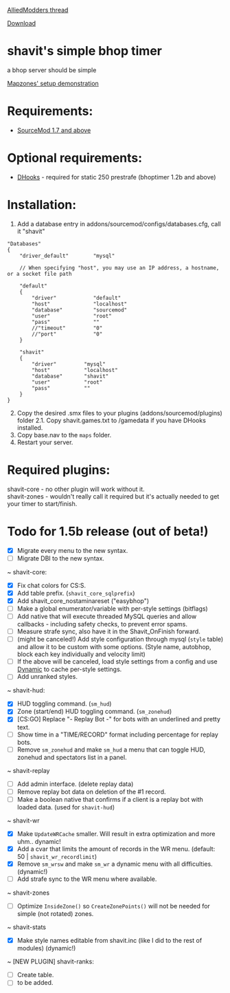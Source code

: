 [AlliedModders thread](https://forums.alliedmods.net/showthread.php?t=265456)

[Download](https://github.com/Shavitush/bhoptimer/releases)

# shavit's simple bhop timer
a bhop server should be simple

[Mapzones' setup demonstration](https://www.youtube.com/watch?v=oPKso2hoLw0)

# Requirements:
* [SourceMod 1.7 and above](http://www.sourcemod.net/downloads.php)

# Optional requirements:
* [DHooks](http://users.alliedmods.net/~drifter/builds/dhooks/2.0/) - required for static 250 prestrafe (bhoptimer 1.2b and above)

#  Installation:
1. Add a database entry in addons/sourcemod/configs/databases.cfg, call it "shavit"
```
"Databases"
{
	"driver_default"		"mysql"

	// When specifying "host", you may use an IP address, a hostname, or a socket file path

	"default"
	{
		"driver"			"default"
		"host"				"localhost"
		"database"			"sourcemod"
		"user"				"root"
		"pass"				""
		//"timeout"			"0"
		//"port"			"0"
	}

	"shavit"
	{
		"driver"         "mysql"
		"host"           "localhost"
		"database"       "shavit"
		"user"           "root"
		"pass"           ""
	}
}
```
2. Copy the desired .smx files to your plugins (addons/sourcemod/plugins) folder
2.1. Copy shavit.games.txt to /gamedata if you have DHooks installed.
3. Copy base.nav to the `maps` folder.
4. Restart your server.

# Required plugins:
shavit-core - no other plugin will work without it.  
shavit-zones - wouldn't really call it required but it's actually needed to get your timer to start/finish.

# Todo for 1.5b release (out of beta!)
- [x] Migrate every menu to the new syntax.
- [ ] Migrate DBI to the new syntax.

~ shavit-core:
- [x] Fix chat colors for CS:S.
- [x] Add table prefix. (`shavit_core_sqlprefix`)
- [x] Add shavit_core_nostaminareset ("easybhop")
- [ ] Make a global enumerator/variable with per-style settings (bitflags)
- [ ] Add native that will execute threaded MySQL queries and allow callbacks - including safety checks, to prevent error spams.
- [ ] Measure strafe sync, also have it in the Shavit_OnFinish forward.
- [ ] (might be canceled!) Add style configuration through mysql (`style` table) and allow it to be custom with some options. (Style name, autobhop, block each key individually and velocity limit)
- [ ] If the above will be canceled, load style settings from a config and use [Dynamic](https://forums.alliedmods.net/showthread.php?t=270519) to cache per-style settings.
- [ ] Add unranked styles.

~ shavit-hud:
- [x] HUD toggling command. (`sm_hud`)
- [x] Zone (start/end) HUD toggling command. (`sm_zonehud`)
- [x] [CS:GO] Replace "- Replay Bot -" for bots with an underlined and pretty text.
- [ ] Show time in a "TIME/RECORD" format including percentage for replay bots.
- [ ] Remove `sm_zonehud` and make `sm_hud` a menu that can toggle HUD, zonehud and spectators list in a panel.

~ shavit-replay
- [ ] Add admin interface. (delete replay data)
- [ ] Remove replay bot data on deletion of the #1 record.
- [ ] Make a boolean native that confirms if a client is a replay bot with loaded data. (used for `shavit-hud`)

~ shavit-wr
- [x] Make `UpdateWRCache` smaller. Will result in extra optimization and more uhm.. dynamic!
- [x] Add a cvar that limits the amount of records in the WR menu. (default: 50 | `shavit_wr_recordlimit`)
- [x] Remove `sm_wrsw` and make `sm_wr` a dynamic menu with all difficulties. (dynamic!)
- [ ] Add strafe sync to the WR menu where available.

~ shavit-zones
- [ ] Optimize `InsideZone()` so `CreateZonePoints()` will not be needed for simple (not rotated) zones.

~ shavit-stats
- [x] Make style names editable from shavit.inc (like I did to the rest of modules) (dynamic!)

~ [NEW PLUGIN] shavit-ranks:
- [ ] Create table.
- [ ] to be added.
